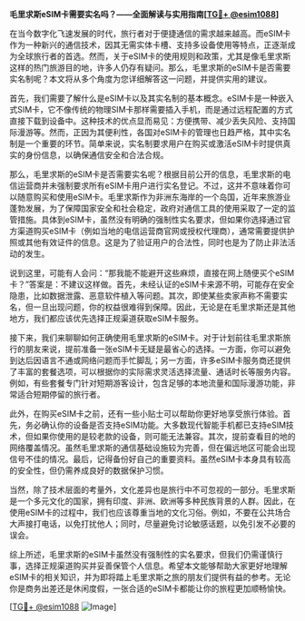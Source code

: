 **毛里求斯eSIM卡需要实名吗？——全面解读与实用指南[[TG💪+ @esim1088](https://t.me/s/esim1088)]**

在当今数字化飞速发展的时代，旅行者对于便捷通信的需求越来越高。而eSIM卡作为一种新兴的通信技术，因其无需实体卡槽、支持多设备使用等特点，正逐渐成为全球旅行者的首选。然而，关于eSIM卡的使用规则和政策，尤其是像毛里求斯这样的热门旅游目的地，许多人仍存有疑问。那么，毛里求斯的eSIM卡是否需要实名制呢？本文将从多个角度为您详细解答这一问题，并提供实用的建议。

首先，我们需要了解什么是eSIM卡以及其实名制的基本概念。eSIM卡是一种嵌入式SIM卡，它不像传统的物理SIM卡那样需要插入手机，而是通过远程配置的方式直接下载到设备中。这种技术的优点显而易见：方便携带、减少丢失风险、支持国际漫游等。然而，正因为其便利性，各国对eSIM卡的管理也日趋严格，其中实名制是一个重要的环节。简单来说，实名制要求用户在购买或激活eSIM卡时提供真实的身份信息，以确保通信安全和合法合规。

那么，毛里求斯的eSIM卡是否需要实名呢？根据目前公开的信息，毛里求斯的电信运营商并未强制要求所有eSIM卡用户进行实名登记。不过，这并不意味着你可以随意购买和使用eSIM卡。毛里求斯作为非洲东海岸的一个岛国，近年来旅游业蓬勃发展，为了保障国家安全和社会稳定，政府对通信工具的使用采取了一定的监管措施。具体到eSIM卡，虽然没有明确的强制性实名要求，但如果你选择通过官方渠道购买eSIM卡（例如当地的电信运营商官网或授权代理商），通常需要提供护照或其他有效证件的信息。这是为了验证用户的合法性，同时也是为了防止非法活动的发生。

说到这里，可能有人会问：“那我能不能避开这些麻烦，直接在网上随便买个eSIM卡？”答案是：不建议这样做。首先，未经认证的eSIM卡来源不明，可能存在安全隐患，比如数据泄露、恶意软件植入等问题。其次，即使某些卖家声称不需要实名，但一旦出现问题，你的权益很难得到保障。因此，无论是在毛里求斯还是其他地方，我们都应该优先选择正规渠道获取eSIM卡服务。

接下来，我们来聊聊如何正确使用毛里求斯的eSIM卡。对于计划前往毛里求斯旅行的朋友来说，提前准备一张eSIM卡无疑是最省心的选择。一方面，你可以避免到达后因语言不通或网络问题而手忙脚乱；另一方面，许多eSIM卡服务商还提供了丰富的套餐选项，可以根据你的实际需求灵活选择流量、通话时长等服务内容。例如，有些套餐专门针对短期游客设计，包含足够的本地流量和国际漫游功能，非常适合短期停留的旅行者。

此外，在购买eSIM卡之前，还有一些小贴士可以帮助你更好地享受旅行体验。首先，务必确认你的设备是否支持eSIM功能。大多数现代智能手机都已支持eSIM技术，但如果你使用的是较老款的设备，则可能无法兼容。其次，提前查看目的地的网络覆盖情况。虽然毛里求斯的通信基础设施较为完善，但在偏远地区可能会出现信号不佳的情况。最后，记得备份好自己的重要资料。虽然eSIM卡本身具有较高的安全性，但仍需养成良好的数据保护习惯。

当然，除了技术层面的考量外，文化差异也是旅行中不可忽视的一部分。毛里求斯是一个多元文化的国家，拥有印度、非洲、欧洲等多种民族背景的人群。因此，在使用eSIM卡的过程中，我们也应该尊重当地的文化习俗。例如，不要在公共场合大声接打电话，以免打扰他人；同时，尽量避免讨论敏感话题，以免引发不必要的误会。

综上所述，毛里求斯的eSIM卡虽然没有强制性的实名要求，但我们仍需谨慎行事，选择正规渠道购买并妥善保管个人信息。希望本文能够帮助大家更好地理解eSIM卡的相关知识，并为即将踏上毛里求斯之旅的朋友们提供有益的参考。无论你是商务出差还是休闲度假，一张合适的eSIM卡都能让你的旅程更加顺畅愉快。

[[TG💪+ @esim1088](https://t.me/s/esim1088) ![Image](https://i.postimg.cc/4NQfJmqS/Snipaste-2025-05-13-00-14-12.png)]